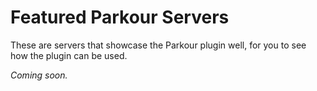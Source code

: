 Featured Parkour Servers
======

These are servers that showcase the Parkour plugin well, for you to see how the plugin can be used.

_Coming soon._
